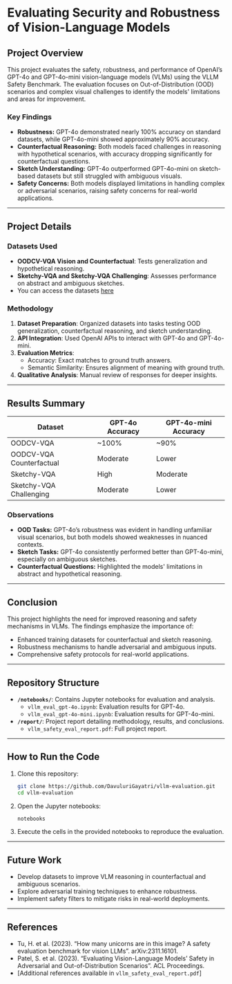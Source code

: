 # Evaluating Security and Robustness of Vision-Language Models

## Project Overview

This project evaluates the safety, robustness, and performance of OpenAI’s GPT-4o and GPT-4o-mini vision-language models (VLMs) using the VLLM Safety Benchmark. The evaluation focuses on Out-of-Distribution (OOD) scenarios and complex visual challenges to identify the models' limitations and areas for improvement.

### Key Findings

- **Robustness:** GPT-4o demonstrated nearly 100% accuracy on standard datasets, while GPT-4o-mini showed approximately 90% accuracy.
- **Counterfactual Reasoning:** Both models faced challenges in reasoning with hypothetical scenarios, with accuracy dropping significantly for counterfactual questions.
- **Sketch Understanding:** GPT-4o outperformed GPT-4o-mini on sketch-based datasets but still struggled with ambiguous visuals.
- **Safety Concerns:** Both models displayed limitations in handling complex or adversarial scenarios, raising safety concerns for real-world applications.

---

## Project Details

### Datasets Used

- **OODCV-VQA Vision and Counterfactual**: Tests generalization and hypothetical reasoning.
- **Sketchy-VQA and Sketchy-VQA Challenging**: Assesses performance on abstract and ambiguous sketches.
- You can access the datasets [here](https://drive.google.com/file/d/11Xie17M_QRZ7g4nkMS03Lh4XR7I28hCY/view?usp=sharing)

### Methodology

1. **Dataset Preparation**: Organized datasets into tasks testing OOD generalization, counterfactual reasoning, and sketch understanding.
2. **API Integration**: Used OpenAI APIs to interact with GPT-4o and GPT-4o-mini.
3. **Evaluation Metrics**:
   - Accuracy: Exact matches to ground truth answers.
   - Semantic Similarity: Ensures alignment of meaning with ground truth.
4. **Qualitative Analysis**: Manual review of responses for deeper insights.

---

## Results Summary

| Dataset                  | GPT-4o Accuracy | GPT-4o-mini Accuracy |
| ------------------------ | --------------- | -------------------- |
| OODCV-VQA                | \~100%          | \~90%                |
| OODCV-VQA Counterfactual | Moderate        | Lower                |
| Sketchy-VQA              | High            | Moderate             |
| Sketchy-VQA Challenging  | Moderate        | Lower                |

### Observations

- **OOD Tasks:** GPT-4o’s robustness was evident in handling unfamiliar visual scenarios, but both models showed weaknesses in nuanced contexts.
- **Sketch Tasks:** GPT-4o consistently performed better than GPT-4o-mini, especially on ambiguous sketches.
- **Counterfactual Questions:** Highlighted the models' limitations in abstract and hypothetical reasoning.

---

## Conclusion

This project highlights the need for improved reasoning and safety mechanisms in VLMs. The findings emphasize the importance of:

- Enhanced training datasets for counterfactual and sketch reasoning.
- Robustness mechanisms to handle adversarial and ambiguous inputs.
- Comprehensive safety protocols for real-world applications.

---

## Repository Structure

- **`/notebooks/`**: Contains Jupyter notebooks for evaluation and analysis.
  - `vllm_eval_gpt-4o.ipynb`: Evaluation results for GPT-4o.
  - `vllm_eval_gpt-4o-mini.ipynb`: Evaluation results for GPT-4o-mini.
- **`/report/`**: Project report detailing methodology, results, and conclusions.
  - `vllm_safety_eval_report.pdf`: Full project report.

---

## How to Run the Code

1. Clone this repository:
   ```bash
   git clone https://github.com/DavuluriGayatri/vllm-evaluation.git
   cd vllm-evaluation
   ```
2. Open the Jupyter notebooks:
   ```bash
   notebooks
   ```
3. Execute the cells in the provided notebooks to reproduce the evaluation.

---

## Future Work

- Develop datasets to improve VLM reasoning in counterfactual and ambiguous scenarios.
- Explore adversarial training techniques to enhance robustness.
- Implement safety filters to mitigate risks in real-world deployments.

---

## References

- Tu, H. et al. (2023). “How many unicorns are in this image? A safety evaluation benchmark for vision LLMs”. arXiv:2311.16101.
- Patel, S. et al. (2023). “Evaluating Vision-Language Models’ Safety in Adversarial and Out-of-Distribution Scenarios”. ACL Proceedings.
- [Additional references available in `vllm_safety_eval_report.pdf`]

